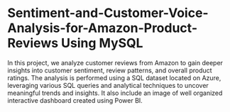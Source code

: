 # Sentiment-and-Customer-Voice-Analysis-for-Amazon-Product-Reviews Using MySQL
In this project, we analyze customer reviews from Amazon to gain deeper insights into customer sentiment, review patterns, and overall product ratings. The analysis is performed using a SQL dataset located on Azure, leveraging various SQL queries and analytical techniques to uncover meaningful trends and insights. 
It also include an image of well organized interactive dashboard created using Power BI.
